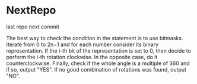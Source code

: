 # NextRepo
last repo
next commit

The best way to check the condition in the statement is to use bitmasks. 
Iterate from 0 to 2n−1 and for each number consider its binary representation. 
If the i-th bit of the representation is set to 0, then decide to perform the i-th rotation clockwise. 
In the opposite case, do it counterclockwise. Finally, check if the whole angle is a multiple of 360 and if so, output "YES".
If no good combination of rotations was found, output "NO".

